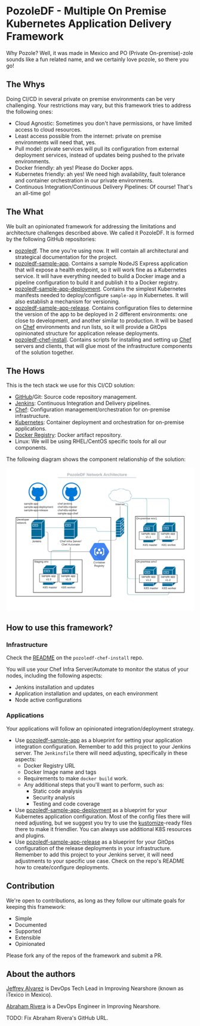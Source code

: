 # PozoleDF - Multiple On Premise Kubernetes Application Delivery Framework

Why Pozole? Well, it was made in Mexico and PO (Private On-premise)-zole sounds like a fun related name,
and we certainly love pozole, so there you go!

## The Whys

Doing CI/CD in several private on premise environments can be very challenging.
Your restrictions may vary, but this framework tries to address the following ones:

- Cloud Agnostic: Sometimes you don't have permissions, or have limited access to cloud resources.
- Least access possible from the internet: private on premise environments will need that, yes.
- Pull model: private services will pull its configuration from external deployment
  services, instead of updates being pushed to the private environments.
- Docker friendly: ah yes! Please do Docker apps.
- Kubernetes friendly: ah yes! We need high availability, fault tolerance and container orchestration
  in our private environments.
- Continuous Integration/Continuous Delivery Pipelines: Of course! That's an all-time go!

## The What

We built an opinionated framework for addressing the limitations and architecture challenges
described above. We called it PozoleDF. It is formed by the following GitHub repositories:

- [pozoledf](https://github.com/kuritsu/pozoledf). The one you're using now. It will contain all
  architectural and strategical documentation for the project.
- [pozoledf-sample-app](https://github.com/kuritsu/pozoledf-sample-app). Contains a sample NodeJS
  Express application that will expose a health endpoint, so it will work fine as a Kubernetes
  service. It will have everything needed to build a Docker image and a pipeline configuration to
  build it and publish it to a Docker registry.
- [pozoledf-sample-app-deployment](https://github.com/kuritsu/pozoledf-sample-app-deployment). Contains
  the simplest Kubernetes manifests needed to deploy/configure `sample-app` in Kubernetes. It will
  also establish a mechanism for versioning.
- [pozoledf-sample-app-release](https://github.com/kuritsu/pozoledf-sample-app-release). Contains
  configuration files to determine the version of the app to be deployed in 2 different
  environments: one close to development, and another similar to production. It will be based on
  [Chef](https://chef.io) environments and run lists, so it will provide a GitOps opinionated
  structure for application release deployments.
- [pozoledf-chef-install](https://github.com/kuritsu/pozoledf-chef-install). Contains scripts
  for installing and setting up [Chef](https://chef.io) servers and clients, that will glue
  most of the infrastructure components of the solution together.

## The Hows

This is the tech stack we use for this CI/CD solution:

- [GitHub](https://github.com)/Git: Source code repository management.
- [Jenkins](https://www.jenkins.io): Continuous Integration and Delivery pipelines.
- [Chef](https://chef.io): Configuration management/orchestration for on-premise infrastructure.
- [Kubernetes](https://kubernetes.io): Container deployment and orchestration for on-premise applications.
- [Docker Registry](https://docs.docker.com/registry/): Docker artifact repository.
- Linux: We will be using RHEL/CentOS specific tools for all our components.

The following diagram shows the component relationship of the solution:

![Network Architecture](network-architecture.png?raw=true "Network Architecture")

## How to use this framework?

### Infrastructure

Check the [README](https://github.com/kuritsu/pozoledf-chef-install/blob/main/README.md) on the
`pozoledf-chef-install` repo.

You will use your Chef Infra Server/Automate to monitor the status of your nodes,
including the following aspects:
- Jenkins installation and updates
- Application installation and updates, on each environment
- Node active configurations

### Applications

Your applications will follow an opinionated integration/deployment strategy.

- Use [pozoledf-sample-app](https://github.com/kuritsu/pozoledf-sample-app) as a blueprint for setting
  your application integration configuration. Remember to add this project to your Jenkins server.
  The `Jenkinsfile` there will need adjusting, specifically in these aspects:
  - Docker Registry URL
  - Docker Image name and tags
  - Requirements to make `docker build` work.
  - Any additional steps that you'll want to perform, such as:
    - Static code analysis
    - Security analysis
    - Testing and code coverage
- Use [pozoledf-sample-app-deployment](https://github.com/kuritsu/pozoledf-sample-app-deployment)
  as a blueprint for your Kubernetes application configuration. Most of the config files there will
  need adjusting, but we suggest you try to use the [kustomize](https://kustomize.io)-ready files there
  to make it friendlier. You can always use additional K8S resources and plugins.
- Use [pozoledf-sample-app-release](https://github.com/kuritsu/pozoledf-sample-app-release) as
  a blueprint for your GitOps configuration of the release deployments in your infrastructure.
  Remember to add this project to your Jenkins server, it will need adjustments to your specific use case.
  Check on the repo's README how to create/configure deployments.

## Contribution

We're open to contributions, as long as they follow our ultimate goals for keeping this framework:
- Simple
- Documented
- Supported
- Extensible
- Opinionated

Please fork any of the repos of the framework and submit a PR.

## About the authors

[Jeffrey Alvarez](https://github.com/kuritsu) is DevOps Tech Lead in Improving Nearshore (known as iTexico in Mexico).

[Abraham Rivera](https://github.com/arivera0000) is a DevOps Engineer in Improving Nearshore.

TODO: Fix Abraham Rivera's GitHub URL.
